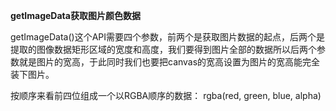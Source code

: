 **getImageData获取图片颜色数据**

getImageData()这个API需要四个参数，前两个是获取图片数据的起点，后两个是提取的图像数据矩形区域的宽度和高度，我们要得到图片全部的数据所以后两个参数就是图片的宽高，于此同时我们也要把canvas的宽高设置为图片的宽高能完全装下图片。

按顺序来看前四位组成一个以RGBA顺序的数据： rgba(red, green, blue, alpha)
